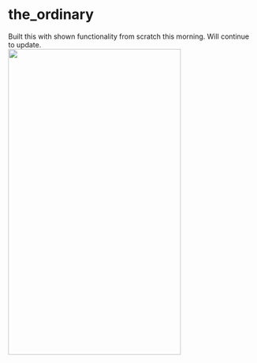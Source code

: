 # the_ordinary



Built this with shown functionality from scratch this morning. Will continue to update.
<br />
<img src="quick_build.gif" width="350" height="620"/>
